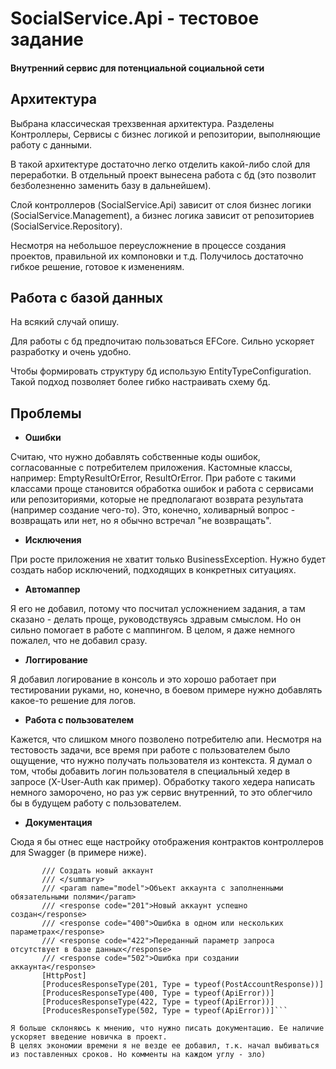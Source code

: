 
# SocialService.Api - тестовое задание
#### Внутренний сервис для потенциальной социальной сети

## Архитектура
Выбрана классическая трехзвенная архитектура. Разделены Контроллеры, Сервисы с бизнес логикой и репозитории, выполняющие работу с данными.

В такой архитектуре достаточно легко отделить какой-либо слой для переработки. В отдельный проект вынесена работа с бд (это позволит безболезненно заменить базу в дальнейшем).

Слой контроллеров (SocialService.Api) зависит от слоя бизнес логики (SocialService.Management),  а бизнес логика зависит от репозиториев (SocialService.Repository).

Несмотря на небольшое переусложнение в процессе создания проектов, правильной их компоновки и т.д. Получилось достаточно гибкое решение, готовое к изменениям.

## Работа с базой данных

На всякий случай опишу.

Для работы с бд предпочитаю пользоваться EFCore. Сильно ускоряет разработку и очень удобно.

Чтобы формировать структуру бд использую EntityTypeConfiguration. Такой подход позволяет более гибко настраивать схему бд.


## Проблемы
 - **Ошибки**
 
 Считаю, что нужно добавлять собственные коды ошибок, согласованные с потребителем приложения. Кастомные классы, например: EmptyResultOrError, ResultOrError. 
 При работе с такими классами проще становится обработка ошибок и работа с сервисами или репозиториями, которые не предполагают возврата результата (например создание чего-то).
 Это, конечно, холиварный вопрос - возвращать или нет, но я обычно встречал "не возвращать".
 
 - **Исключения**
 
 При росте приложения не хватит только BusinessException. Нужно будет создать набор исключений, подходящих в конкретных ситуациях.
 
 - **Автомаппер**

Я его не добавил, потому что посчитал усложнением задания, а там сказано - делать проще, руководствуясь здравым смыслом. Но он сильно помогает в работе с маппингом.
В целом, я даже немного пожалел, что не добавил сразу.

 - **Логгирование**

Я добавил логирование в консоль и это хорошо работает при тестировании руками, но, конечно, в боевом примере нужно добавлять какое-то решение для логов.

 - **Работа с пользователем**

Кажется, что слишком много позволено потребителю апи. Несмотря на тестовость задачи, все время при работе с пользователем было ощущение, 
что нужно получать пользователя из контекста. Я думал о том, чтобы добавить логин пользователя в специальный хедер в запросе (X-User-Auth как пример).
Обработку такого хедера написать немного заморочено, но раз уж сервис внутренний, то это облегчило бы в будущем работу с пользователем.

 - **Документация**
 
 Сюда я бы отнес еще настройку отображения контрактов контроллеров для Swagger (в примере ниже). 
 ```/// <summary>
        /// Создать новый аккаунт
        /// </summary>
        /// <param name="model">Объект аккаунта с заполненными обязательными полями</param>
        /// <response code="201">Новый аккаунт успешно создан</response>
        /// <response code="400">Ошибка в одном или нескольких параметрах</response>
        /// <response code="422">Переданный параметр запроса отсутствует в базе данных</response>
        /// <response code="502">Ошибка при создании аккаунта</response>
        [HttpPost]
        [ProducesResponseType(201, Type = typeof(PostAccountResponse))]
        [ProducesResponseType(400, Type = typeof(ApiError))]
        [ProducesResponseType(422, Type = typeof(ApiError))]
        [ProducesResponseType(502, Type = typeof(ApiError))]```
        
 Я больше склоняюсь к мнению, что нужно писать документацию. Ее наличие ускоряет введение новичка в проект. 
 В целях экономии времени я не везде ее добавил, т.к. начал выбиваться из поставленных сроков. Но комменты на каждом углу - зло)
